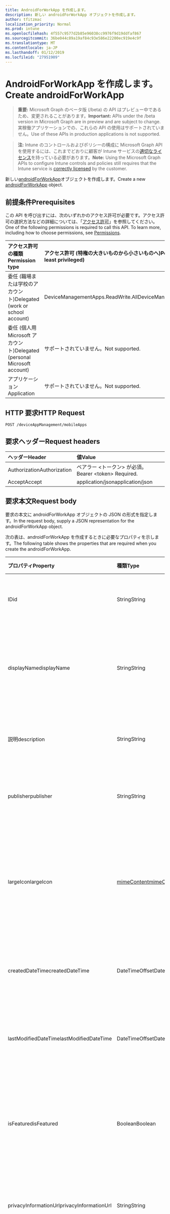 ```yaml
---
title: AndroidForWorkApp を作成します。
description: 新しい androidForWorkApp オブジェクトを作成します。
author: tfitzmac
localization_priority: Normal
ms.prod: intune
ms.openlocfilehash: 4f557c9577d2b85e96038cc9976f9d19ddfaf867
ms.sourcegitcommit: 36be044c89a19af84c93e586e22200ec919e4c9f
ms.translationtype: MT
ms.contentlocale: ja-JP
ms.lasthandoff: 01/12/2019
ms.locfileid: "27951909"
---
```

# <a name="create-androidforworkapp"></a><span data-ttu-id="28f71-103">AndroidForWorkApp を作成します。</span><span class="sxs-lookup"><span data-stu-id="28f71-103">Create androidForWorkApp</span></span>

> <span data-ttu-id="28f71-104">**重要:** Microsoft Graph のベータ版 (/beta) の API はプレビュー中であるため、変更されることがあります。</span><span class="sxs-lookup"><span data-stu-id="28f71-104">**Important:** APIs under the /beta version in Microsoft Graph are in preview and are subject to change.</span></span> <span data-ttu-id="28f71-105">実稼働アプリケーションでの、これらの API の使用はサポートされていません。</span><span class="sxs-lookup"><span data-stu-id="28f71-105">Use of these APIs in production applications is not supported.</span></span>

> <span data-ttu-id="28f71-106">**注:** Intune のコントロールおよびポリシーの構成に Microsoft Graph API を使用するには、これまでどおりに顧客が Intune サービスの[適切なライセンス](https://go.microsoft.com/fwlink/?linkid=839381)を持っている必要があります。</span><span class="sxs-lookup"><span data-stu-id="28f71-106">**Note:** Using the Microsoft Graph APIs to configure Intune controls and policies still requires that the Intune service is [correctly licensed](https://go.microsoft.com/fwlink/?linkid=839381) by the customer.</span></span>

<span data-ttu-id="28f71-107">新しい[androidForWorkApp](../resources/intune-apps-androidforworkapp.md)オブジェクトを作成します。</span><span class="sxs-lookup"><span data-stu-id="28f71-107">Create a new [androidForWorkApp](../resources/intune-apps-androidforworkapp.md) object.</span></span>
## <a name="prerequisites"></a><span data-ttu-id="28f71-108">前提条件</span><span class="sxs-lookup"><span data-stu-id="28f71-108">Prerequisites</span></span>
<span data-ttu-id="28f71-p102">この API を呼び出すには、次のいずれかのアクセス許可が必要です。アクセス許可の選択方法などの詳細については、「[アクセス許可](/graph/permissions-reference)」を参照してください。</span><span class="sxs-lookup"><span data-stu-id="28f71-p102">One of the following permissions is required to call this API. To learn more, including how to choose permissions, see [Permissions](/graph/permissions-reference).</span></span>

|<span data-ttu-id="28f71-111">アクセス許可の種類</span><span class="sxs-lookup"><span data-stu-id="28f71-111">Permission type</span></span>|<span data-ttu-id="28f71-112">アクセス許可 (特権の大きいものから小さいものへ)</span><span class="sxs-lookup"><span data-stu-id="28f71-112">Permissions (from most to least privileged)</span></span>|
|:---|:---|
|<span data-ttu-id="28f71-113">委任 (職場または学校のアカウント)</span><span class="sxs-lookup"><span data-stu-id="28f71-113">Delegated (work or school account)</span></span>|<span data-ttu-id="28f71-114">DeviceManagementApps.ReadWrite.All</span><span class="sxs-lookup"><span data-stu-id="28f71-114">DeviceManagementApps.ReadWrite.All</span></span>|
|<span data-ttu-id="28f71-115">委任 (個人用 Microsoft アカウント)</span><span class="sxs-lookup"><span data-stu-id="28f71-115">Delegated (personal Microsoft account)</span></span>|<span data-ttu-id="28f71-116">サポートされていません。</span><span class="sxs-lookup"><span data-stu-id="28f71-116">Not supported.</span></span>|
|<span data-ttu-id="28f71-117">アプリケーション</span><span class="sxs-lookup"><span data-stu-id="28f71-117">Application</span></span>|<span data-ttu-id="28f71-118">サポートされていません。</span><span class="sxs-lookup"><span data-stu-id="28f71-118">Not supported.</span></span>|

## <a name="http-request"></a><span data-ttu-id="28f71-119">HTTP 要求</span><span class="sxs-lookup"><span data-stu-id="28f71-119">HTTP Request</span></span>
<!-- {
  "blockType": "ignored"
}
-->
``` http
POST /deviceAppManagement/mobileApps
```

## <a name="request-headers"></a><span data-ttu-id="28f71-120">要求ヘッダー</span><span class="sxs-lookup"><span data-stu-id="28f71-120">Request headers</span></span>
|<span data-ttu-id="28f71-121">ヘッダー</span><span class="sxs-lookup"><span data-stu-id="28f71-121">Header</span></span>|<span data-ttu-id="28f71-122">値</span><span class="sxs-lookup"><span data-stu-id="28f71-122">Value</span></span>|
|:---|:---|
|<span data-ttu-id="28f71-123">Authorization</span><span class="sxs-lookup"><span data-stu-id="28f71-123">Authorization</span></span>|<span data-ttu-id="28f71-124">ベアラー &lt;トークン&gt; が必須。</span><span class="sxs-lookup"><span data-stu-id="28f71-124">Bearer &lt;token&gt; Required.</span></span>|
|<span data-ttu-id="28f71-125">Accept</span><span class="sxs-lookup"><span data-stu-id="28f71-125">Accept</span></span>|<span data-ttu-id="28f71-126">application/json</span><span class="sxs-lookup"><span data-stu-id="28f71-126">application/json</span></span>|

## <a name="request-body"></a><span data-ttu-id="28f71-127">要求本文</span><span class="sxs-lookup"><span data-stu-id="28f71-127">Request body</span></span>
<span data-ttu-id="28f71-128">要求の本文に androidForWorkApp オブジェクトの JSON の形式を指定します。</span><span class="sxs-lookup"><span data-stu-id="28f71-128">In the request body, supply a JSON representation for the androidForWorkApp object.</span></span>

<span data-ttu-id="28f71-129">次の表は、androidForWorkApp を作成するときに必要なプロパティを示します。</span><span class="sxs-lookup"><span data-stu-id="28f71-129">The following table shows the properties that are required when you create the androidForWorkApp.</span></span>

|<span data-ttu-id="28f71-130">プロパティ</span><span class="sxs-lookup"><span data-stu-id="28f71-130">Property</span></span>|<span data-ttu-id="28f71-131">種類</span><span class="sxs-lookup"><span data-stu-id="28f71-131">Type</span></span>|<span data-ttu-id="28f71-132">説明</span><span class="sxs-lookup"><span data-stu-id="28f71-132">Description</span></span>|
|:---|:---|:---|
|<span data-ttu-id="28f71-133">ID</span><span class="sxs-lookup"><span data-stu-id="28f71-133">id</span></span>|<span data-ttu-id="28f71-134">String</span><span class="sxs-lookup"><span data-stu-id="28f71-134">String</span></span>|<span data-ttu-id="28f71-135">エンティティのキー。</span><span class="sxs-lookup"><span data-stu-id="28f71-135">Key of the entity.</span></span> <span data-ttu-id="28f71-136">[mobileApp](../resources/intune-apps-mobileapp.md) から継承します</span><span class="sxs-lookup"><span data-stu-id="28f71-136">Inherited from [mobileApp](../resources/intune-apps-mobileapp.md)</span></span>|
|<span data-ttu-id="28f71-137">displayName</span><span class="sxs-lookup"><span data-stu-id="28f71-137">displayName</span></span>|<span data-ttu-id="28f71-138">String</span><span class="sxs-lookup"><span data-stu-id="28f71-138">String</span></span>|<span data-ttu-id="28f71-139">管理者が提供またはインポートしたアプリのタイトル。</span><span class="sxs-lookup"><span data-stu-id="28f71-139">The admin provided or imported title of the app.</span></span> <span data-ttu-id="28f71-140">[mobileApp](../resources/intune-apps-mobileapp.md) から継承します</span><span class="sxs-lookup"><span data-stu-id="28f71-140">Inherited from [mobileApp](../resources/intune-apps-mobileapp.md)</span></span>|
|<span data-ttu-id="28f71-141">説明</span><span class="sxs-lookup"><span data-stu-id="28f71-141">description</span></span>|<span data-ttu-id="28f71-142">String</span><span class="sxs-lookup"><span data-stu-id="28f71-142">String</span></span>|<span data-ttu-id="28f71-143">アプリの説明。</span><span class="sxs-lookup"><span data-stu-id="28f71-143">The description of the app.</span></span> <span data-ttu-id="28f71-144">[mobileApp](../resources/intune-apps-mobileapp.md) から継承します</span><span class="sxs-lookup"><span data-stu-id="28f71-144">Inherited from [mobileApp](../resources/intune-apps-mobileapp.md)</span></span>|
|<span data-ttu-id="28f71-145">publisher</span><span class="sxs-lookup"><span data-stu-id="28f71-145">publisher</span></span>|<span data-ttu-id="28f71-146">String</span><span class="sxs-lookup"><span data-stu-id="28f71-146">String</span></span>|<span data-ttu-id="28f71-147">アプリの発行元。</span><span class="sxs-lookup"><span data-stu-id="28f71-147">The publisher of the app.</span></span> <span data-ttu-id="28f71-148">[mobileApp](../resources/intune-apps-mobileapp.md) から継承します</span><span class="sxs-lookup"><span data-stu-id="28f71-148">Inherited from [mobileApp](../resources/intune-apps-mobileapp.md)</span></span>|
|<span data-ttu-id="28f71-149">largeIcon</span><span class="sxs-lookup"><span data-stu-id="28f71-149">largeIcon</span></span>|[<span data-ttu-id="28f71-150">mimeContent</span><span class="sxs-lookup"><span data-stu-id="28f71-150">mimeContent</span></span>](../resources/intune-shared-mimecontent.md)|<span data-ttu-id="28f71-151">アプリの詳細に表示され、アイコンのアップロードに使用される大きなアイコン。</span><span class="sxs-lookup"><span data-stu-id="28f71-151">The large icon, to be displayed in the app details and used for upload of the icon.</span></span> <span data-ttu-id="28f71-152">[mobileApp](../resources/intune-apps-mobileapp.md) から継承します</span><span class="sxs-lookup"><span data-stu-id="28f71-152">Inherited from [mobileApp](../resources/intune-apps-mobileapp.md)</span></span>|
|<span data-ttu-id="28f71-153">createdDateTime</span><span class="sxs-lookup"><span data-stu-id="28f71-153">createdDateTime</span></span>|<span data-ttu-id="28f71-154">DateTimeOffset</span><span class="sxs-lookup"><span data-stu-id="28f71-154">DateTimeOffset</span></span>|<span data-ttu-id="28f71-155">アプリが作成された日時。</span><span class="sxs-lookup"><span data-stu-id="28f71-155">The date and time the app was created.</span></span> <span data-ttu-id="28f71-156">[mobileApp](../resources/intune-apps-mobileapp.md) から継承します</span><span class="sxs-lookup"><span data-stu-id="28f71-156">Inherited from [mobileApp](../resources/intune-apps-mobileapp.md)</span></span>|
|<span data-ttu-id="28f71-157">lastModifiedDateTime</span><span class="sxs-lookup"><span data-stu-id="28f71-157">lastModifiedDateTime</span></span>|<span data-ttu-id="28f71-158">DateTimeOffset</span><span class="sxs-lookup"><span data-stu-id="28f71-158">DateTimeOffset</span></span>|<span data-ttu-id="28f71-159">アプリが最後に変更された日時。</span><span class="sxs-lookup"><span data-stu-id="28f71-159">The date and time the app was last modified.</span></span> <span data-ttu-id="28f71-160">[mobileApp](../resources/intune-apps-mobileapp.md) から継承します</span><span class="sxs-lookup"><span data-stu-id="28f71-160">Inherited from [mobileApp](../resources/intune-apps-mobileapp.md)</span></span>|
|<span data-ttu-id="28f71-161">isFeatured</span><span class="sxs-lookup"><span data-stu-id="28f71-161">isFeatured</span></span>|<span data-ttu-id="28f71-162">Boolean</span><span class="sxs-lookup"><span data-stu-id="28f71-162">Boolean</span></span>|<span data-ttu-id="28f71-163">アプリが管理者のおすすめとしてマークされたかどうかを示す値。[mobileApp](../resources/intune-apps-mobileapp.md) から継承します</span><span class="sxs-lookup"><span data-stu-id="28f71-163">The value indicating whether the app is marked as featured by the admin. Inherited from [mobileApp](../resources/intune-apps-mobileapp.md)</span></span>|
|<span data-ttu-id="28f71-164">privacyInformationUrl</span><span class="sxs-lookup"><span data-stu-id="28f71-164">privacyInformationUrl</span></span>|<span data-ttu-id="28f71-165">String</span><span class="sxs-lookup"><span data-stu-id="28f71-165">String</span></span>|<span data-ttu-id="28f71-166">プライバシーに関する声明の URL。</span><span class="sxs-lookup"><span data-stu-id="28f71-166">The privacy statement Url.</span></span> <span data-ttu-id="28f71-167">[mobileApp](../resources/intune-apps-mobileapp.md) から継承します</span><span class="sxs-lookup"><span data-stu-id="28f71-167">Inherited from [mobileApp](../resources/intune-apps-mobileapp.md)</span></span>|
|<span data-ttu-id="28f71-168">informationUrl</span><span class="sxs-lookup"><span data-stu-id="28f71-168">informationUrl</span></span>|<span data-ttu-id="28f71-169">String</span><span class="sxs-lookup"><span data-stu-id="28f71-169">String</span></span>|<span data-ttu-id="28f71-170">詳細情報の URL。</span><span class="sxs-lookup"><span data-stu-id="28f71-170">The more information Url.</span></span> <span data-ttu-id="28f71-171">[mobileApp](../resources/intune-apps-mobileapp.md) から継承します</span><span class="sxs-lookup"><span data-stu-id="28f71-171">Inherited from [mobileApp](../resources/intune-apps-mobileapp.md)</span></span>|
|<span data-ttu-id="28f71-172">owner</span><span class="sxs-lookup"><span data-stu-id="28f71-172">owner</span></span>|<span data-ttu-id="28f71-173">String</span><span class="sxs-lookup"><span data-stu-id="28f71-173">String</span></span>|<span data-ttu-id="28f71-174">アプリの所有者。</span><span class="sxs-lookup"><span data-stu-id="28f71-174">The owner of the app.</span></span> <span data-ttu-id="28f71-175">[mobileApp](../resources/intune-apps-mobileapp.md) から継承します</span><span class="sxs-lookup"><span data-stu-id="28f71-175">Inherited from [mobileApp](../resources/intune-apps-mobileapp.md)</span></span>|
|<span data-ttu-id="28f71-176">developer</span><span class="sxs-lookup"><span data-stu-id="28f71-176">developer</span></span>|<span data-ttu-id="28f71-177">String</span><span class="sxs-lookup"><span data-stu-id="28f71-177">String</span></span>|<span data-ttu-id="28f71-178">アプリの開発者。</span><span class="sxs-lookup"><span data-stu-id="28f71-178">The developer of the app.</span></span> <span data-ttu-id="28f71-179">[mobileApp](../resources/intune-apps-mobileapp.md) から継承します</span><span class="sxs-lookup"><span data-stu-id="28f71-179">Inherited from [mobileApp](../resources/intune-apps-mobileapp.md)</span></span>|
|<span data-ttu-id="28f71-180">notes</span><span class="sxs-lookup"><span data-stu-id="28f71-180">notes</span></span>|<span data-ttu-id="28f71-181">String</span><span class="sxs-lookup"><span data-stu-id="28f71-181">String</span></span>|<span data-ttu-id="28f71-182">アプリ用のメモ。</span><span class="sxs-lookup"><span data-stu-id="28f71-182">Notes for the app.</span></span> <span data-ttu-id="28f71-183">[mobileApp](../resources/intune-apps-mobileapp.md) から継承します</span><span class="sxs-lookup"><span data-stu-id="28f71-183">Inherited from [mobileApp](../resources/intune-apps-mobileapp.md)</span></span>|
|<span data-ttu-id="28f71-184">uploadState</span><span class="sxs-lookup"><span data-stu-id="28f71-184">uploadState</span></span>|<span data-ttu-id="28f71-185">Int32</span><span class="sxs-lookup"><span data-stu-id="28f71-185">Int32</span></span>|<span data-ttu-id="28f71-186">アップロードの状態です。</span><span class="sxs-lookup"><span data-stu-id="28f71-186">The upload state.</span></span> <span data-ttu-id="28f71-187">[mobileApp](../resources/intune-apps-mobileapp.md) から継承します</span><span class="sxs-lookup"><span data-stu-id="28f71-187">Inherited from [mobileApp](../resources/intune-apps-mobileapp.md)</span></span>|
|<span data-ttu-id="28f71-188">publishingState</span><span class="sxs-lookup"><span data-stu-id="28f71-188">publishingState</span></span>|[<span data-ttu-id="28f71-189">mobileAppPublishingState</span><span class="sxs-lookup"><span data-stu-id="28f71-189">mobileAppPublishingState</span></span>](../resources/intune-apps-mobileapppublishingstate.md)|<span data-ttu-id="28f71-190">アプリの発行の状態。</span><span class="sxs-lookup"><span data-stu-id="28f71-190">The publishing state for the app.</span></span> <span data-ttu-id="28f71-191">アプリが発行されていない限り、アプリを割り当てることができません。</span><span class="sxs-lookup"><span data-stu-id="28f71-191">The app cannot be assigned unless the app is published.</span></span> <span data-ttu-id="28f71-192">[MobileApp](../resources/intune-apps-mobileapp.md)から継承されます。</span><span class="sxs-lookup"><span data-stu-id="28f71-192">Inherited from [mobileApp](../resources/intune-apps-mobileapp.md).</span></span> <span data-ttu-id="28f71-193">可能な値は、`notPublished`、`processing`、`published` です。</span><span class="sxs-lookup"><span data-stu-id="28f71-193">Possible values are: `notPublished`, `processing`, `published`.</span></span>|
|<span data-ttu-id="28f71-194">packageId</span><span class="sxs-lookup"><span data-stu-id="28f71-194">packageId</span></span>|<span data-ttu-id="28f71-195">String</span><span class="sxs-lookup"><span data-stu-id="28f71-195">String</span></span>|<span data-ttu-id="28f71-196">パッケージの識別子。</span><span class="sxs-lookup"><span data-stu-id="28f71-196">The package identifier.</span></span>|
|<span data-ttu-id="28f71-197">appIdentifier</span><span class="sxs-lookup"><span data-stu-id="28f71-197">appIdentifier</span></span>|<span data-ttu-id="28f71-198">String</span><span class="sxs-lookup"><span data-stu-id="28f71-198">String</span></span>|<span data-ttu-id="28f71-199">ID 名。</span><span class="sxs-lookup"><span data-stu-id="28f71-199">The Identity Name.</span></span>|
|<span data-ttu-id="28f71-200">usedLicenseCount</span><span class="sxs-lookup"><span data-stu-id="28f71-200">usedLicenseCount</span></span>|<span data-ttu-id="28f71-201">Int32</span><span class="sxs-lookup"><span data-stu-id="28f71-201">Int32</span></span>|<span data-ttu-id="28f71-202">使用中の VPP ライセンスの数。</span><span class="sxs-lookup"><span data-stu-id="28f71-202">The number of VPP licenses in use.</span></span>|
|<span data-ttu-id="28f71-203">totalLicenseCount</span><span class="sxs-lookup"><span data-stu-id="28f71-203">totalLicenseCount</span></span>|<span data-ttu-id="28f71-204">Int32</span><span class="sxs-lookup"><span data-stu-id="28f71-204">Int32</span></span>|<span data-ttu-id="28f71-205">VPP ライセンスの総数。</span><span class="sxs-lookup"><span data-stu-id="28f71-205">The total number of VPP licenses.</span></span>|
|<span data-ttu-id="28f71-206">appStoreUrl</span><span class="sxs-lookup"><span data-stu-id="28f71-206">appStoreUrl</span></span>|<span data-ttu-id="28f71-207">String</span><span class="sxs-lookup"><span data-stu-id="28f71-207">String</span></span>|<span data-ttu-id="28f71-208">作業ストア アプリケーションの URL を再生します。</span><span class="sxs-lookup"><span data-stu-id="28f71-208">The Play for Work Store app URL.</span></span>|



## <a name="response"></a><span data-ttu-id="28f71-209">応答</span><span class="sxs-lookup"><span data-stu-id="28f71-209">Response</span></span>
<span data-ttu-id="28f71-210">かどうかは成功すると、このメソッドが返されます、`201 Created`応答コードおよび応答の本文に[androidForWorkApp](../resources/intune-apps-androidforworkapp.md)オブジェクトです。</span><span class="sxs-lookup"><span data-stu-id="28f71-210">If successful, this method returns a `201 Created` response code and a [androidForWorkApp](../resources/intune-apps-androidforworkapp.md) object in the response body.</span></span>

## <a name="example"></a><span data-ttu-id="28f71-211">例</span><span class="sxs-lookup"><span data-stu-id="28f71-211">Example</span></span>
### <a name="request"></a><span data-ttu-id="28f71-212">要求</span><span class="sxs-lookup"><span data-stu-id="28f71-212">Request</span></span>
<span data-ttu-id="28f71-213">以下は、要求の例です。</span><span class="sxs-lookup"><span data-stu-id="28f71-213">Here is an example of the request.</span></span>
``` http
POST https://graph.microsoft.com/beta/deviceAppManagement/mobileApps
Content-type: application/json
Content-length: 855

{
  "@odata.type": "#microsoft.graph.androidForWorkApp",
  "displayName": "Display Name value",
  "description": "Description value",
  "publisher": "Publisher value",
  "largeIcon": {
    "@odata.type": "microsoft.graph.mimeContent",
    "type": "Type value",
    "value": "dmFsdWU="
  },
  "lastModifiedDateTime": "2017-01-01T00:00:35.1329464-08:00",
  "isFeatured": true,
  "privacyInformationUrl": "https://example.com/privacyInformationUrl/",
  "informationUrl": "https://example.com/informationUrl/",
  "owner": "Owner value",
  "developer": "Developer value",
  "notes": "Notes value",
  "uploadState": 11,
  "publishingState": "processing",
  "packageId": "Package Id value",
  "appIdentifier": "App Identifier value",
  "usedLicenseCount": 0,
  "totalLicenseCount": 1,
  "appStoreUrl": "https://example.com/appStoreUrl/"
}
```

### <a name="response"></a><span data-ttu-id="28f71-214">応答</span><span class="sxs-lookup"><span data-stu-id="28f71-214">Response</span></span>
<span data-ttu-id="28f71-p117">以下は、応答の例です。注:簡潔にするために、ここに示す応答オブジェクトは切り詰められている場合があります。すべてのプロパティは実際の呼び出しから返されます。</span><span class="sxs-lookup"><span data-stu-id="28f71-p117">Here is an example of the response. Note: The response object shown here may be truncated for brevity. All of the properties will be returned from an actual call.</span></span>
``` http
HTTP/1.1 201 Created
Content-Type: application/json
Content-Length: 963

{
  "@odata.type": "#microsoft.graph.androidForWorkApp",
  "id": "c5010785-0785-c501-8507-01c5850701c5",
  "displayName": "Display Name value",
  "description": "Description value",
  "publisher": "Publisher value",
  "largeIcon": {
    "@odata.type": "microsoft.graph.mimeContent",
    "type": "Type value",
    "value": "dmFsdWU="
  },
  "createdDateTime": "2017-01-01T00:02:43.5775965-08:00",
  "lastModifiedDateTime": "2017-01-01T00:00:35.1329464-08:00",
  "isFeatured": true,
  "privacyInformationUrl": "https://example.com/privacyInformationUrl/",
  "informationUrl": "https://example.com/informationUrl/",
  "owner": "Owner value",
  "developer": "Developer value",
  "notes": "Notes value",
  "uploadState": 11,
  "publishingState": "processing",
  "packageId": "Package Id value",
  "appIdentifier": "App Identifier value",
  "usedLicenseCount": 0,
  "totalLicenseCount": 1,
  "appStoreUrl": "https://example.com/appStoreUrl/"
}
```





